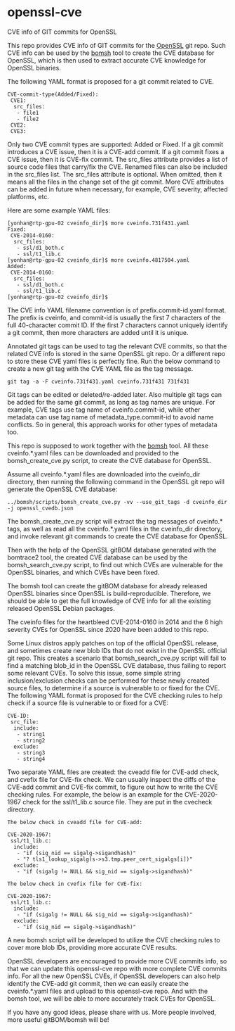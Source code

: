 # openssl-cve
CVE info of GIT commits for OpenSSL

This repo provides CVE info of GIT commits for the [OpenSSL](https://github.com/openssl/openssl) git repo.
Such CVE info can be used by the [bomsh](https://github.com/git-bom/bomsh) tool to create the CVE database for OpenSSL,
which is then used to extract accurate CVE knowledge for OpenSSL binaries.

The following YAML format is proposed for a git commit related to CVE.

```
CVE-commit-type(Added/Fixed):
 CVE1:
  src_files:
   - file1
   - file2
 CVE2:
 CVE3:
```

Only two CVE commit types are supported: Added or Fixed.
If a git commit introduces a CVE issue, then it is a CVE-add commit.
If a git commit fixes a CVE issue, then it is CVE-fix commit.
The src_files attribute provides a list of source code files that carry/fix the CVE. Renamed files can also be included in the src_files list.
The src_files attribute is optional. When omitted, then it means all the files in the change set of the git commit.
More CVE attributes can be added in future when necessary, for example, CVE severity, affected platforms, etc.

Here are some example YAML files:

```
[yonhan@rtp-gpu-02 cveinfo_dir]$ more cveinfo.731f431.yaml 
Fixed:
 CVE-2014-0160:
  src_files:
   - ssl/d1_both.c
   - ssl/t1_lib.c
[yonhan@rtp-gpu-02 cveinfo_dir]$ more cveinfo.4817504.yaml 
Added:
 CVE-2014-0160:
  src_files:
   - ssl/d1_both.c
   - ssl/t1_lib.c
[yonhan@rtp-gpu-02 cveinfo_dir]$ 
```

The CVE info YAML filename convention is of prefix.commit-id.yaml format. The prefix is cveinfo, and commit-id is
usually the first 7 characters of the full 40-character commit ID. If the first 7 characters cannot uniquely identify
a git commit, then more characters are added until it is unique.

Annotated git tags can be used to tag the relevant CVE commits, so that the related CVE info is stored in the same OpenSSL git repo.
Or a different repo to store these CVE yaml files is perfectly fine. Run the below command to create a new git tag with the CVE YAML file as the tag message.

```
git tag -a -F cveinfo.731f431.yaml cveinfo.731f431 731f431
```

Git tags can be edited or deleted/re-added later. Also multiple git tags can be added for the same git commit, as long as tag names are unique.
For example, CVE tags use tag name of cveinfo.commit-id, while other metadata can use tag name of metadata_type.commit-id to avoid name conflicts.
So in general, this approach works for other types of metadata too.

This repo is supposed to work together with the [bomsh](https://github.com/git-bom/bomsh) tool.
All these cveinfo.*.yaml files can be downloaded and provided to the bomsh_create_cve.py script, to create the CVE database for OpenSSL.

Assume all cveinfo.*.yaml files are downloaded into the cveinfo_dir directory, then running the following command in the OpenSSL git repo will generate the OpenSSL CVE database:

```
../bomsh/scripts/bomsh_create_cve.py -vv --use_git_tags -d cveinfo_dir -j openssl_cvedb.json
```

The bomsh_create_cve.py script will extract the tag messages of cveinfo.* tags, as well as read all the cveinfo.*.yaml files in the cveinfo_dir directory, and
invoke relevant git commands to create the CVE database for OpenSSL.

Then with the help of the OpenSSL gitBOM database generated with the bomtrace2 tool,
the created CVE database can be used by the bomsh_search_cve.py script, to find out which CVEs are vulnerable for
the OpenSSL binaries, and which CVEs have been fixed.

The bomsh tool can create the gitBOM database for already released OpenSSL binaries since OpenSSL is build-reproducible.
Therefore, we should be able to get the full knowledge of CVE info for all the existing released OpenSSL Debian packages.

The cveinfo files for the heartbleed CVE-2014-0160 in 2014 and the 6 high severity CVEs for OpenSSL since 2020 have been added to this repo.

Some Linux distros apply patches on top of the official OpenSSL release, and sometimes create new blob IDs that do not exist in the OpenSSL official git repo.
This creates a scenario that bomsh_search_cve.py script will fail to find a matching blob_id in the OpenSSL CVE database, thus failing to report some relevant CVEs.
To solve this issue, some simple string inclusion/exclusion checks can be performed for these newly created source files, to determine if a source is vulnerable to or fixed for the CVE.
The following YAML format is proposed for the CVE checking rules to help check if a source file is vulnerable to or fixed for a CVE:

```
CVE-ID:
 src_file:
  include:
   - string1
   - string2
  exclude:
   - string3
   - string4
```

Two separate YAML files are created: the cveadd file for CVE-add check, and cvefix file for CVE-fix check.
We can usually inspect the diffs of the CVE-add commit and CVE-fix commit, to figure out how to write the CVE checking rules.
For example, the below is an example for the CVE-2020-1967 check for the ssl/t1_lib.c source file. They are put in the cvecheck directory.

```
The below check in cveadd file for CVE-add:

CVE-2020-1967:
 ssl/t1_lib.c:
  include:
   - "if (sig_nid == sigalg->sigandhash)"
   - "? tls1_lookup_sigalg(s->s3.tmp.peer_cert_sigalgs[i])"
  exclude:
   - "if (sigalg != NULL && sig_nid == sigalg->sigandhash)"

The below check in cvefix file for CVE-fix:

CVE-2020-1967:
 ssl/t1_lib.c:
  include:
   - "if (sigalg != NULL && sig_nid == sigalg->sigandhash)"
  exclude:
   - "if (sig_nid == sigalg->sigandhash)"
```

A new bomsh script will be developed to utilize the CVE checking rules to cover more blob IDs, providing more accurate CVE results.

OpenSSL developers are encouraged to provide more CVE commits info, so that we can update this openssl-cve repo with more complete CVE commits info.
For all the new OpenSSL CVEs, if OpenSSL developers can also help identify the CVE-add git commit, then we can easily create the cveinfo.*.yaml files and upload to this openssl-cve repo.
And with the bomsh tool, we will be able to more accurately track CVEs for OpenSSL.

If you have any good ideas, please share with us. More people involved, more useful gitBOM/bomsh will be!
